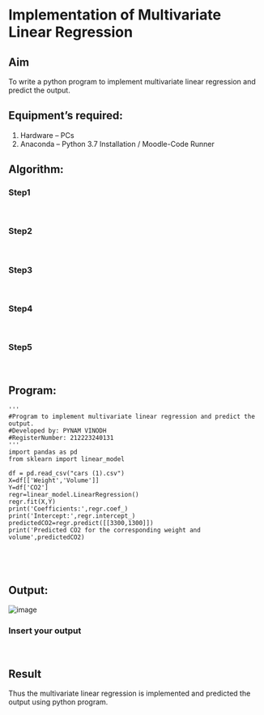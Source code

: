 # Implementation of Multivariate Linear Regression
## Aim
To write a python program to implement multivariate linear regression and predict the output.
## Equipment’s required:
1.	Hardware – PCs
2.	Anaconda – Python 3.7 Installation / Moodle-Code Runner
## Algorithm:
### Step1
<br>

### Step2
<br>

### Step3
<br>

### Step4
<br>

### Step5
<br>

## Program:
```
'''
#Program to implement multivariate linear regression and predict the output.
#Developed by: PYNAM VINODH
#RegisterNumber: 212223240131
'''
import pandas as pd
from sklearn import linear_model

df = pd.read_csv("cars (1).csv")
X=df[['Weight','Volume']]
Y=df['CO2']
regr=linear_model.LinearRegression()
regr.fit(X,Y)
print('Coefficients:',regr.coef_)
print('Intercept:',regr.intercept_)
predictedCO2=regr.predict([[3300,1300]])
print('Predicted CO2 for the corresponding weight and volume',predictedCO2)





```
## Output:
![image](https://github.com/PYNAMVINODH/Multivariate-Linear-Regression/assets/145742678/154b92f0-fc4a-43c3-9611-1aeb5ec3c045)

### Insert your output

<br>

## Result
Thus the multivariate linear regression is implemented and predicted the output using python program.
